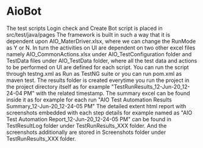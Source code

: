 # AioBot

The test scripts Login check and Create Bot script is placed in src/test/java/pages
The framework is built in such a way that it is dependent upon AIO_MaterDriver.xlsx, where we can change the RunMode as Y or N.
In turn the activities on UI are dependent on two other excel files namely AIO_CommonActions.xlsx under AIO_TestConfiguration folder and TestData files under AIO_TestData folder, where all the test data and actions to be performed on UI are defined for each script.
You can run the script through testng.xml as Run as TestNG suite or you can run pom.xml as maven test.
The results folder is created everytime you run the project in the project directory itself as for example "TestRunResults_12-Jun-20_12-24-04 PM" with the related timestamp.
The summary excel can be found inside it as for example for each run "AIO Test Automation Results Summary_12-Jun-20_12-24-05 PM"
The detailed extent html report with screenshots embedded with each step details for example named as "AIO Test Automation Report_12-Jun-20_12-24-05 PM" can be found in TestResultLog folder under TestRunResults_XXX folder.
And the screenshots additionally are stored in Screenshots folder under TestRunResults_XXX folder.
